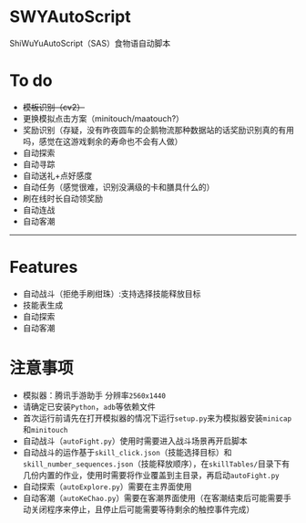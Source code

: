 # SWYAutoScript
ShiWuYuAutoScript（SAS）食物语自动脚本
# To do
- ~~模板识别（cv2）~~
- 更换模拟点击方案（minitouch/maatouch?）
- 奖励识别（存疑，没有昨夜圆车的企鹅物流那种数据站的话奖励识别真的有用吗，感觉在这游戏剩余的寿命也不会有人做）
- 自动探索
- 自动寻踪
- 自动送礼+点好感度
- 自动任务（感觉很难，识别没满级的卡和膳具什么的）
- 刷在线时长自动领奖励
- 自动连战
- 自动客潮
---
# Features
- 自动战斗（拒绝手刷绀珠）:支持选择技能释放目标
- 技能表生成
- 自动探索
- 自动客潮

# 注意事项
- 模拟器：腾讯手游助手 分辨率`2560x1440`
- 请确定已安装```Python```，```adb```等依赖文件
- 首次运行前请先在打开模拟器的情况下运行```setup.py```来为模拟器安装```minicap```和```minitouch```
- 自动战斗（```autoFight.py```）使用时需要进入战斗场景再开启脚本
- 自动战斗的运作基于```skill_click.json```（技能选择目标）和```skill_number_sequences.json```（技能释放顺序），在```skillTables/```目录下有几份内置的作业，使用时需要将作业覆盖到主目录，再启动```autoFight.py```
- 自动探索（```autoExplore.py```）需要在主界面使用
- 自动客潮（```autoKeChao.py```）需要在客潮界面使用（在客潮结束后可能需要手动关闭程序来停止，且停止后可能需要等待剩余的触控事件完成）
